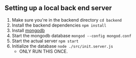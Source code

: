 ## Setting up a local back end server

1. Make sure you're in the backend directory `cd backend`
2. Install the backend dependencies `npm install`
3. Install [mongodb](https://docs.mongodb.com/manual/administration/install-community/)
4. Start the mongodb database `mongod --config mongod.conf`
5. Start the actual server `npm start`
6. Initialize the database `node ./src/init.server.js`
   - ONLY RUN THIS ONCE.
